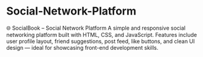 # Social-Network-Platform
🌐 SocialBook – Social Network Platform A simple and responsive social networking platform built with HTML, CSS, and JavaScript. Features include user profile layout, friend suggestions, post feed, like buttons, and clean UI design — ideal for showcasing front-end development skills.
